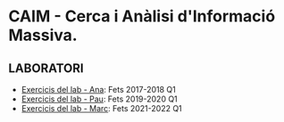 # CAIM - Cerca i Anàlisi d'Informació Massiva.

## LABORATORI

- [Exercicis del lab - Ana](https://github.com/anamestre/FIB-CAIM-Labs): Fets 2017-2018 Q1
- [Exercicis del lab - Pau](https://github.com/Artagok/CAIM): Fets 2019-2020 Q1
- [Exercicis del lab - Marc](https://gitlab.com/m-canals/gei/-/tree/main/CAIM): Fets 2021-2022 Q1
